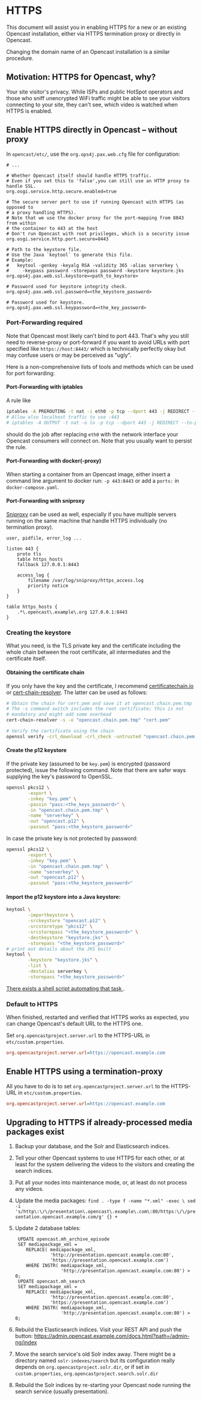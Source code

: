 HTTPS
=====

This document will assist you in enabling HTTPS for a new or an existing
Opencast installation, either via HTTPS termination proxy or directly in
Opencast.

Changing the domain name of an Opencast installation is a similar procedure.


Motivation: HTTPS for Opencast, why?
------------------------------------

Your site visitor's privacy. While ISPs and public HotSpot operators and those
who sniff unencrypted WiFi traffic might be able to see your visitors
connecting to your site, they can't see, which video is watched when HTTPS is
enabled.


Enable HTTPS directly in Opencast – without proxy
-------------------------------------------------

In `opencast/etc/`, use the `org.ops4j.pax.web.cfg` file for
configuration:

```
# ...

# Whether Opencast itself should handle HTTPS traffic.
# Even if you set this to 'false',you can still use an HTTP proxy to handle SSL.
org.osgi.service.http.secure.enabled=true

# The secure server port to use if running Opencast with HTTPS (as opposed to
# a proxy handling HTTPS).
# Note that we use the docker proxy for the port-mapping from 8843 from within
# the container to 443 at the host
# Don't run Opencast with root privileges, which is a security issue
org.osgi.service.http.port.secure=8443

# Path to the keystore file.
# Use the Java `keytool` to generate this file.
# Example:
#   keytool -genkey -keyalg RSA -validity 365 -alias serverkey \
#     -keypass password -storepass password -keystore keystore.jks
org.ops4j.pax.web.ssl.keystore=<path_to_keystore>

# Password used for keystore integrity check.
org.ops4j.pax.web.ssl.password=<the_keystore_password>

# Password used for keystore.
org.ops4j.pax.web.ssl.keypassword=<the_key_password>
```


### Port-Forwarding required

Note that Opencast most likely can't bind to port 443. That's why you still
need to reverse-proxy or port-forward if you want to avoid URLs with port
specified like `https://host:8443/` which is technically perfectly okay but may
confuse users or may be perceived as "ugly".

Here is a non-comprehensive lists of tools and methods which can be used for
port forwarding:


#### Port-Forwarding with iptables

A rule like

```sh
iptables -A PREROUTING -t nat -i eth0 -p tcp --dport 443 -j REDIRECT --to-port 8443
# Allow also localhost traffic to use :443
# iptables -A OUTPUT -t nat -o lo -p tcp --dport 443 -j REDIRECT --to-port 8443
```

should do the job after replacing `eth0` with the network interface your
Opencast consumers will connect on. Note that you usually want to persist the
rule.


#### Port-Forwarding with docker(-proxy)

When starting a container from an Opencast image, either insert a
command line argument to docker run: `-p 443:8443` or add a `ports:`
in `docker-compose.yaml`.


#### Port-Forwarding with sniproxy

[Sniproxy](https://github.com/dlundquist/sniproxy) can be used as well,
especially if you have multiple servers running on the same machine that handle
HTTPS individually (no termination proxy).

```
user, pidfile, error_log ...

listen 443 {
    proto tls
    table https_hosts
    fallback 127.0.0.1:8443

    access_log {
        filename /var/log/sniproxy/https_access.log
        priority notice
    }
}

table https_hosts {
    .*\.opencast\.example\.org 127.0.0.1:8443
}
```


### Creating the keystore

What you need, is the TLS private key and the certificate including the
whole chain between the root certificate, all intermediates and the
certificate itself.


#### Obtaining the certificate chain

If you only have the key and the certificate, I recommend
[certificatechain.io](https://certificatechain.io/) or
[cert-chain-resolver](https://github.com/zakjan/cert-chain-resolver).
The latter can be used as follows:

```bash
# Obtain the chain for cert.pem and save it at opencast.chain.pem.tmp
# The -s command switch includes the root certificate; this is not
# mandatory and might add some overhead
cert-chain-resolver -s -o "opencast.chain.pem.tmp" "cert.pem"

# Verify the certificate using the chain
openssl verify -crl_download -crl_check -untrusted "opencast.chain.pem.tmp" "cert.pem"
```

#### Create the p12 keystore

If the private key (assumed to be `key.pem`) is encrypted
(password protected), issue the following command. Note that there
are safer ways supplying the key's password to OpenSSL.

```bash
openssl pkcs12 \
        -export \
        -inkey "key.pem" \
        -passin "pass:<the_keys_password>" \
        -in "opencast.chain.pem.tmp" \
        -name "serverkey" \
        -out "opencast.p12" \
        -passout "pass:<the_keystore_password>"
```

In case the private key is not protected by password:

```bash
openssl pkcs12 \
        -export \
        -inkey "key.pem" \
        -in "opencast.chain.pem.tmp" \
        -name "serverkey" \
        -out "opencast.p12" \
        -passout "pass:<the_keystore_password>"
```


#### Import the p12 keystore into a Java keystore:

```bash
keytool \
        -importkeystore \
        -srckeystore "opencast.p12" \
        -srcstoretype "pkcs12" \
        -srcstorepass "<the_keystore_password>" \
        -destkeystore "keystore.jks" \
        -storepass "<the_keystore_password>"
# print out details about the JKS built
keytool \
        -keystore "keystore.jks" \
        -list \
        -destalias serverkey \
        -storepass "<the_keystore_password>"
```

[There exists a shell script automating that task
](https://gist.github.com/pawohl/dd92ff4909e3e2704e36dec747ea238e).


### Default to HTTPS

When finished, restarted and verified that HTTPS works as expected,
you can change Opencast's default URL to the HTTPS one.

Set `org.opencastproject.server.url` to the  HTTPS-URL in
`etc/custom.properties`.

```ini
org.opencastproject.server.url=https://opencast.example.com
```


Enable HTTPS using a termination-proxy
--------------------------------------

All you have to do is to set `org.opencastproject.server.url` to the
HTTPS-URL in `etc/custom.properties`.

```ini
org.opencastproject.server.url=https://opencast.example.com
```


Upgrading to HTTPS if already-processed media packages exist
------------------------------------------------------------

1. Backup your database, and the Solr and Elasticsearch indices.
2. Tell your other Opencast systems to use HTTPS for each other,
   or at least for the system delivering the videos to the visitors
   and creating the search indices.
3. Put all your nodes into maintenance mode, or, at least do
   not process any videos.
4. Update the media packages:
   `find . -type f -name "*.xml" -exec \
    sed -i 's/http\:\/\/presentation\.opencast\.example\.com\:80/https:\/\/presentation.opencast.example.com/g' {} +`
5. Update 2 database tables:

        UPDATE opencast.mh_archive_episode
        SET mediapackage_xml =
           REPLACE( mediapackage_xml,
                    'http://presentation.opencast.example.com:80',
                    'https://presentation.opencast.example.com')
           WHERE INSTR( mediapackage_xml,
                        'http://presentation.opencast.example.com:80') > 0;
        UPDATE opencast.mh_search
        SET mediapackage_xml =
           REPLACE( mediapackage_xml,
                    'http://presentation.opencast.example.com:80',
                    'https://presentation.opencast.example.com')
           WHERE INSTR( mediapackage_xml,
                        'http://presentation.opencast.example.com:80') > 0;

6. Rebuild the Elasticsearch indices.
   Visit your REST API and push the button:
   https://admin.opencast.example.com/docs.html?path=/admin-ng/index
7. Move the search service's old Solr index away. There might be a directory
   named `solr-indexes/search` but its configuration really depends on
   `org.opencastproject.solr.dir`, or if set in `custom.properties`,
   `org.opencastproject.search.solr.dir`
8. Rebuild the Solr indices by re-starting your Opencast node running the
   search service (usually presentation).
